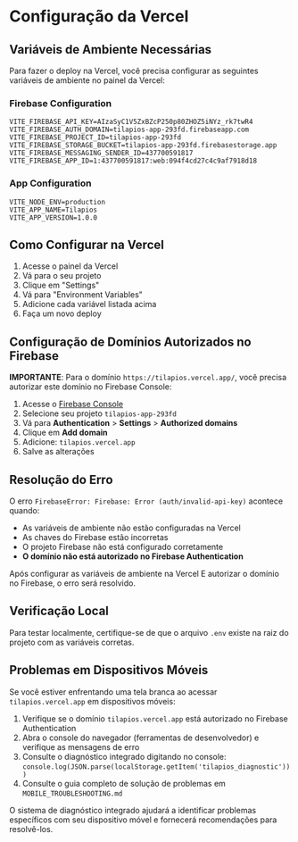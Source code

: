 # Configuração da Vercel

## Variáveis de Ambiente Necessárias

Para fazer o deploy na Vercel, você precisa configurar as seguintes variáveis de ambiente no painel da Vercel:

### Firebase Configuration
```
VITE_FIREBASE_API_KEY=AIzaSyC1V5ZxBZcP250p80ZHOZ5iNYz_rk7twR4
VITE_FIREBASE_AUTH_DOMAIN=tilapios-app-293fd.firebaseapp.com
VITE_FIREBASE_PROJECT_ID=tilapios-app-293fd
VITE_FIREBASE_STORAGE_BUCKET=tilapios-app-293fd.firebasestorage.app
VITE_FIREBASE_MESSAGING_SENDER_ID=437700591817
VITE_FIREBASE_APP_ID=1:437700591817:web:094f4cd27c4c9af7918d18
```

### App Configuration
```
VITE_NODE_ENV=production
VITE_APP_NAME=Tilapios
VITE_APP_VERSION=1.0.0
```

## Como Configurar na Vercel

1. Acesse o painel da Vercel
2. Vá para o seu projeto
3. Clique em "Settings"
4. Vá para "Environment Variables"
5. Adicione cada variável listada acima
6. Faça um novo deploy

## Configuração de Domínios Autorizados no Firebase

**IMPORTANTE**: Para o domínio `https://tilapios.vercel.app/`, você precisa autorizar este domínio no Firebase Console:

1. Acesse o [Firebase Console](https://console.firebase.google.com/)
2. Selecione seu projeto `tilapios-app-293fd`
3. Vá para **Authentication** > **Settings** > **Authorized domains**
4. Clique em **Add domain**
5. Adicione: `tilapios.vercel.app`
6. Salve as alterações

## Resolução do Erro

O erro `FirebaseError: Firebase: Error (auth/invalid-api-key)` acontece quando:
- As variáveis de ambiente não estão configuradas na Vercel
- As chaves do Firebase estão incorretas
- O projeto Firebase não está configurado corretamente
- **O domínio não está autorizado no Firebase Authentication**

Após configurar as variáveis de ambiente na Vercel E autorizar o domínio no Firebase, o erro será resolvido.

## Verificação Local

Para testar localmente, certifique-se de que o arquivo `.env` existe na raiz do projeto com as variáveis corretas.

## Problemas em Dispositivos Móveis

Se você estiver enfrentando uma tela branca ao acessar `tilapios.vercel.app` em dispositivos móveis:

1. Verifique se o domínio `tilapios.vercel.app` está autorizado no Firebase Authentication
2. Abra o console do navegador (ferramentas de desenvolvedor) e verifique as mensagens de erro
3. Consulte o diagnóstico integrado digitando no console: `console.log(JSON.parse(localStorage.getItem('tilapios_diagnostic')))`
4. Consulte o guia completo de solução de problemas em `MOBILE_TROUBLESHOOTING.md`

O sistema de diagnóstico integrado ajudará a identificar problemas específicos com seu dispositivo móvel e fornecerá recomendações para resolvê-los.